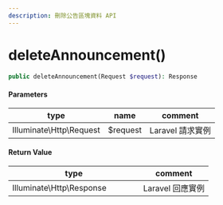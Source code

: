 ```yaml
---
description: 刪除公告區塊資料 API
---
```


# deleteAnnouncement()

```php
public deleteAnnouncement(Request $request): Response
```

#### Parameters

| type                    | name     | comment      |
| ----------------------- | -------- | ------------ |
| Illuminate\Http\Request | $request | Laravel 請求實例 |

#### **Return Value**

<table><thead><tr><th width="247">type</th><th>comment</th></tr></thead><tbody><tr><td>Illuminate\Http\Response</td><td>Laravel 回應實例</td></tr></tbody></table>
